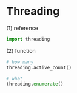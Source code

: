 # Threading

(1) reference
```python
import threading
```
(2) function
```python
# how many
threading.active_count()

# what
threading.enumerate()
```
